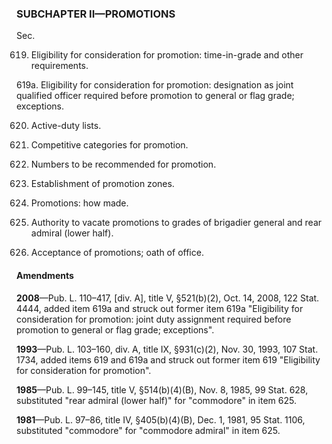 ### SUBCHAPTER II—PROMOTIONS ###

Sec.

619. Eligibility for consideration for promotion: time-in-grade and other requirements.

619a. Eligibility for consideration for promotion: designation as joint qualified officer required before promotion to general or flag grade; exceptions.

620. Active-duty lists.

621. Competitive categories for promotion.

622. Numbers to be recommended for promotion.

623. Establishment of promotion zones.

624. Promotions: how made.

625. Authority to vacate promotions to grades of brigadier general and rear admiral (lower half).

626. Acceptance of promotions; oath of office.

#### Amendments ####

**2008**—Pub. L. 110–417, [div. A], title V, §521(b)(2), Oct. 14, 2008, 122 Stat. 4444, added item 619a and struck out former item 619a "Eligibility for consideration for promotion: joint duty assignment required before promotion to general or flag grade; exceptions".

**1993**—Pub. L. 103–160, div. A, title IX, §931(c)(2), Nov. 30, 1993, 107 Stat. 1734, added items 619 and 619a and struck out former item 619 "Eligibility for consideration for promotion".

**1985**—Pub. L. 99–145, title V, §514(b)(4)(B), Nov. 8, 1985, 99 Stat. 628, substituted "rear admiral (lower half)" for "commodore" in item 625.

**1981**—Pub. L. 97–86, title IV, §405(b)(4)(B), Dec. 1, 1981, 95 Stat. 1106, substituted "commodore" for "commodore admiral" in item 625.
